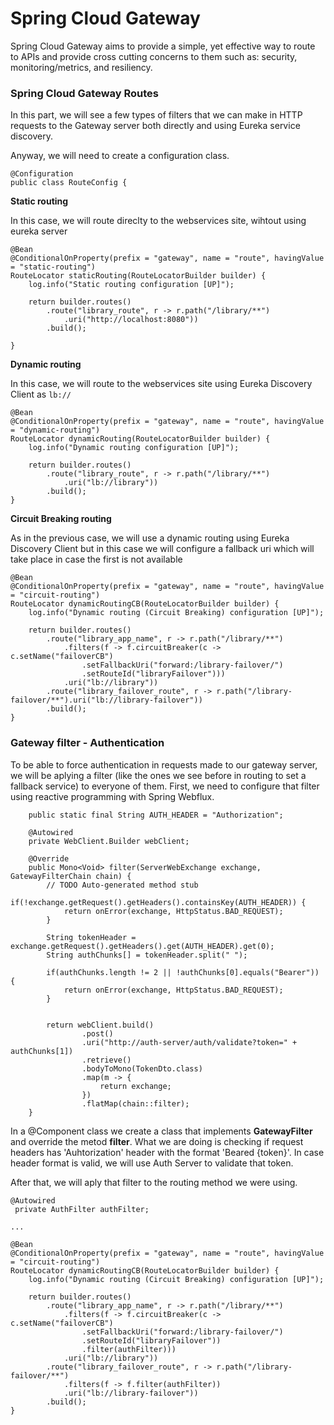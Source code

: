 # Spring Cloud Gateway

Spring Cloud Gateway aims to provide a simple, yet effective way to route to APIs and provide cross cutting concerns to them such as: security, monitoring/metrics, and resiliency.

### Spring Cloud Gateway Routes

In this part, we will see a few types of filters that we can make in HTTP requests to the Gateway server both directly and using Eureka service discovery.

Anyway, we will need to create a configuration class.
```
@Configuration
public class RouteConfig {
```

**Static routing**

In this case, we will route direclty to the webservices site, wihtout using eureka server
```
@Bean
@ConditionalOnProperty(prefix = "gateway", name = "route", havingValue = "static-routing")
RouteLocator staticRouting(RouteLocatorBuilder builder) {
	log.info("Static routing configuration [UP]");
	
	return builder.routes()
		.route("library_route", r -> r.path("/library/**")
			.uri("http://localhost:8080"))
		.build();
	
}
```

**Dynamic routing**

In this case, we will route to the webservices site using Eureka Discovery Client as `lb://`
```
@Bean
@ConditionalOnProperty(prefix = "gateway", name = "route", havingValue = "dynamic-routing")
RouteLocator dynamicRouting(RouteLocatorBuilder builder) {
	log.info("Dynamic routing configuration [UP]");
	
	return builder.routes()
		.route("library_route", r -> r.path("/library/**")
			.uri("lb://library"))
		.build();
}
```

**Circuit Breaking routing**

As in the previous case, we will use a dynamic routing using Eureka Discovery Client but in this case we will configure a fallback uri which will take place in case the first is not available
```
@Bean
@ConditionalOnProperty(prefix = "gateway", name = "route", havingValue = "circuit-routing")
RouteLocator dynamicRoutingCB(RouteLocatorBuilder builder) {
	log.info("Dynamic routing (Circuit Breaking) configuration [UP]");
	
	return builder.routes()
		.route("library_app_name", r -> r.path("/library/**")
			.filters(f -> f.circuitBreaker(c -> c.setName("failoverCB")
				.setFallbackUri("forward:/library-failover/")
				.setRouteId("libraryFailover")))
			.uri("lb://library"))
		.route("library_failover_route", r -> r.path("/library-failover/**").uri("lb://library-failover"))
		.build();
}
```

### Gateway filter - Authentication
To be able to force authentication in requests made to our gateway server, we will be aplying a filter (like the ones we see before in routing to set a fallback service) to everyone of them. First, we need to configure that filter using reactive programming with Spring Webflux.

```
	public static final String AUTH_HEADER = "Authorization";
	
	@Autowired
	private WebClient.Builder webClient;
	
	@Override
	public Mono<Void> filter(ServerWebExchange exchange, GatewayFilterChain chain) {
		// TODO Auto-generated method stub
		if(!exchange.getRequest().getHeaders().containsKey(AUTH_HEADER)) {
			return onError(exchange, HttpStatus.BAD_REQUEST);
		}
		
		String tokenHeader = exchange.getRequest().getHeaders().get(AUTH_HEADER).get(0);
		String authChunks[] = tokenHeader.split(" ");
		
		if(authChunks.length != 2 || !authChunks[0].equals("Bearer")) {
			return onError(exchange, HttpStatus.BAD_REQUEST);
		}
		
		
		return webClient.build()
				.post()
				.uri("http://auth-server/auth/validate?token=" + authChunks[1])
				.retrieve()
				.bodyToMono(TokenDto.class)
				.map(m -> {
					return exchange;
				})
				.flatMap(chain::filter);
	}
```
In a @Component class we create a class that implements **GatewayFilter** and override the metod **filter**. What we are doing is checking if request headers has 'Auhtorization' header with the format 'Beared {token}'. 
In case header format is valid, we will use Auth Server to validate that token.

After that, we will aply that filter to the routing method we were using.

```
@Autowired
 private AuthFilter authFilter;

...

@Bean
@ConditionalOnProperty(prefix = "gateway", name = "route", havingValue = "circuit-routing")
RouteLocator dynamicRoutingCB(RouteLocatorBuilder builder) {
	log.info("Dynamic routing (Circuit Breaking) configuration [UP]");
	
	return builder.routes()
		.route("library_app_name", r -> r.path("/library/**")
			.filters(f -> f.circuitBreaker(c -> c.setName("failoverCB")
				.setFallbackUri("forward:/library-failover/")
				.setRouteId("libraryFailover"))
			    .filter(authFilter)))
			.uri("lb://library"))
		.route("library_failover_route", r -> r.path("/library-failover/**")
			.filters(f -> f.filter(authFilter))
			.uri("lb://library-failover"))
		.build();
}
```



